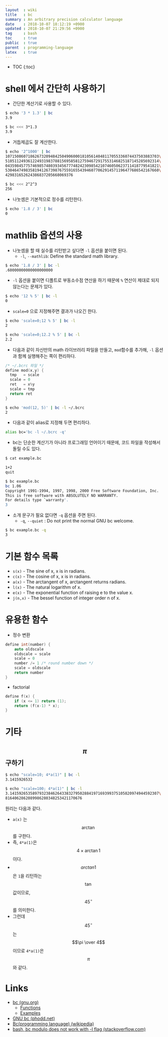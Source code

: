 ```yaml
---
layout  : wiki
title   : bc
summary : An arbitrary precision calculator language
date    : 2018-10-07 18:12:19 +0900
updated : 2018-10-07 21:29:56 +0900
tag     : bash
toc     : true
public  : true
parent  : programming-language
latex   : true
---
```

* TOC
{:toc}

# shell 에서 간단히 사용하기

* 간단한 계산기로 사용할 수 있다.

```sh
$ echo '3 * 1.3' | bc
3.9

$ bc <<< 3*1.3
3.9
```

* 거듭제곱도 잘 계산한다.

```sh
$ echo '2^1000' | bc
10715086071862673209484250490600018105614048117055336074437503883703\
51051124936122493198378815695858127594672917553146825187145285692314\
04359845775746985748039345677748242309854210746050623711418779541821\
53046474983581941267398767559165543946077062914571196477686542167660\
429831652624386837205668069376

$ bc <<< 2^2^3
256
```

* 나눗셈은 기본적으로 정수를 리턴한다.

```sh
$ echo '1.8 / 3' | bc
0
```

# mathlib 옵션의 사용

* 나눗셈을 할 때 실수를 리턴받고 싶다면 `-l` 옵션을 붙이면 된다.
    * `-l`, `--mathlib`: Define the standard math library.

```sh
$ echo '1.8 / 3' | bc -l
.60000000000000000000
```

* `-l` 옵션을 붙이면 디폴트로 부동소수점 연산을 하기 때문에 `%` 연산이 제대로 되지 않는다는 문제가 있다.

```sh
$ echo '12 % 5' | bc -l
0
```

* `scale=0` 으로 지정해주면 결과가 나오긴 한다.

```sh
$ echo 'scale=0;12 % 5' | bc -l
2

$ echo 'scale=0;12.2 % 5' | bc -l
2.2
```

* 다음과 같이 자신만의 math 라이브러리 파일을 만들고, `mod`함수를 추가해, `-l` 옵션과 함께 실행해주는 쪽이 편리하다.

```c
/* ~/.bcrc 파일 */
define mod(x,y) {
  tmp   = scale
  scale = 0
  ret   = x%y
  scale = tmp
  return ret
}
```

```sh
$ echo 'mod(12, 5)' | bc -l ~/.bcrc
2
```

* 다음과 같이 alias로 지정해 두면 편리하다.

```sh
alias bc='bc -l ~/.bcrc -q'
```

* bc는 단순한 계산기가 아니라 프로그래밍 언어이기 때문에, 코드 파일을 작성해서 돌릴 수도 있다.

```sh
$ cat example.bc

1+2
quit

$ bc example.bc
bc 1.06
Copyright 1991-1994, 1997, 1998, 2000 Free Software Foundation, Inc.
This is free software with ABSOLUTELY NO WARRANTY.
For details type `warranty'.
3
```

* 소개 문구가 필요 없다면 `-q` 옵션을 주면 된다.
    * `-q`, `--quiet` : Do not print the normal GNU bc welcome.

```sh
$ bc example.bc -q
3
```

# 기본 함수 목록

* `s(x)` - The sine of x, x is in radians.
* `c(x)` - The cosine of x, x is in radians.
* `a(x)` - The arctangent of x, arctangent returns radians.
* `l(x)` - The natural logarithm of x.
* `e(x)` - The exponential function of raising e to the value x.
* `j(n,x)` - The bessel function of integer order n of x.

# 유용한 함수

* 정수 변환

```c
define int(number) {
    auto oldscale
    oldscale = scale
    scale = 0
    number /= 1 /* round number down */
    scale = oldscale
    return number
}
```

* factorial

```c
define f(x) {
    if (x <= 1) return (1);
    return (f(x-1) * x);
}
```

# 기타

## $$\pi$$ 구하기

```sh
$ echo "scale=10; 4*a(1)" | bc -l
3.1415926532

$ echo "scale=100; 4*a(1)" | bc -l
3.141592653589793238462643383279502884197169399375105820974944592307\
8164062862089986280348253421170676
```

원리는 다음과 같다.

* `a(x)` 는 $$\arctan$$를 구한다.
* 즉, `4*a(1)`은 $$ 4 \times \arctan 1$$ 이다.
* $$ arctan 1$$ 은 `1`을 리턴하는 $$\tan$$ 값이므로, $$45^\circ$$ 를 의미한다.
* 그런데 $$45^\circ$$는 $$\pi \over 4$$ 이므로 `4*a(1)`은 $$\pi$$와 같다.


# Links

* [bc (gnu.org)](https://www.gnu.org/software/bc/ )
    * [Functions](https://www.gnu.org/software/bc/manual/html_chapter/bc_5.html )
    * [Examples](https://www.gnu.org/software/bc/manual/html_chapter/bc_6.html#SEC19 )
* [GNU bc (phodd.net)](http://phodd.net/gnu-bc/ )
* [Bc(programming language) (wikipedia)](https://en.wikipedia.org/wiki/Bc_(programming_language)#References)
* [bash, bc modulo does not work with -l flag (stackoverflow.com)](https://stackoverflow.com/questions/27470210/bash-bc-modulo-does-not-work-with-l-flag )

